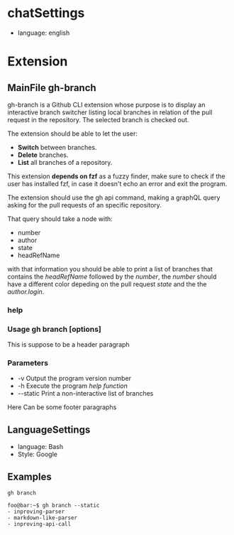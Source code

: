 # chatSettings 

- language: english

# Extension

## MainFile gh-branch  

gh-branch is a Github CLI extension whose purpose is to display an interactive branch switcher listing local branches in relation of the pull request in the repository.
The selected branch is checked out.

The extension should be able to let the user: 

+ **Switch** between branches.
+ **Delete** branches.
+ **List** all branches of a repository.

This extension **depends on fzf** as a fuzzy finder, make sure to check if the user has installed fzf,  in case it doesn't echo an error and exit the program.

The extension should use the gh api command, making a graphQL query asking for the pull requests of an specific repository.

That query should take a node with:

* number
* author
* state
* headRefName

with that information you should be able to print a list of branches that contains the *headRefName* followed by the *number*, the *number* should have a different color depeding on the pull request *state* and the the *author.login*.

### help

### Usage gh branch [options]

This is suppose to be a header paragraph

### Parameters

-  -v       Output the program version number
-  -h       Execute the program *help function*
-  --static Print a non-interactive list of branches 

Here Can be some footer paragraphs

## LanguageSettings

- language: Bash
- Style: Google

## Examples 

`gh branch`

```console
foo@bar:~$ gh branch --static
- inproving-parser
- markdown-like-parser
- inproving-api-call
```
